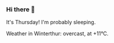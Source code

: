 ### Hi there :wave:

It's Thursday! I'm probably sleeping.

Weather in Winterthur: overcast, at +11°C.
